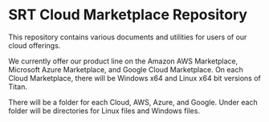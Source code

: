 # SRT Cloud Marketplace Repository

This repository contains various documents and utilities for users of our cloud offerings. 

We currently offer our product line on the Amazon AWS Marketplace, Microsoft Azure Marketplace, and Google Cloud Marketplace. On
each Cloud Marketplace, there will be Windows x64 and Linux x64 bit versions of Titan.

There will be a folder for each Cloud, AWS, Azure, and Google. Under each folder will be directories for Linux files and Windows files.
